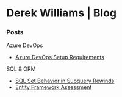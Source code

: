 # Derek Williams | Blog

### Posts
Azure DevOps
- [Azure DevOps Setup Requirements](./AzureDevOps.SetupRequirements.md)

SQL & ORM
- [SQL Set Behavior in Subquery Rewinds](/subqueryrewinds.md)
- [Entity Framework Assessment](/EFAssessment.md)

